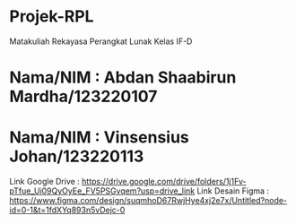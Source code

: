 # Projek-RPL
Matakuliah Rekayasa Perangkat Lunak 
Kelas IF-D
# Nama/NIM : Abdan Shaabirun Mardha/123220107
# Nama/NIM : Vinsensius Johan/123220113

Link Google Drive : https://drive.google.com/drive/folders/1j1Fv-pTfue_Ui09QyOyEe_FV5PSGvqem?usp=drive_link
Link Desain Figma : https://www.figma.com/design/suqmhoD67RwjHye4xj2e7x/Untitled?node-id=0-1&t=1fdXYq893n5vDejc-0
